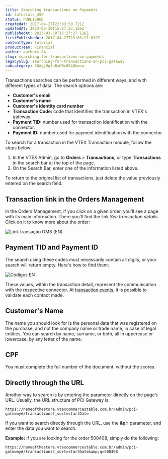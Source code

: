 ```yaml
---
title: Searching transactions on Payments
id: tutorials_459
status: PUBLISHED
createdAt: 2017-04-27T22:03:50.721Z
updatedAt: 2023-03-30T15:27:27.126Z
publishedAt: 2023-03-30T15:27:27.126Z
firstPublishedAt: 2017-04-27T23:03:27.019Z
contentType: tutorial
productTeam: Financial
author: authors_84
slug: searching-for-transactions-on-payments
legacySlug: searching-for-transactions-on-pci-gateway
subcategory: 3Gdgj9qfu8mO0c0S4Ukmsu
---
```


Transactions searches can be performed in different ways, and with different types of data. The search options are:

- __Customer's email__
- __Customer's name__
- __Customer's identity card number__
- __Transaction Code:__ code that identifies the transaction in VTEX's gateway.
- __Payment TID:__ number used for transaction identification with the connector.
- __Payment ID:__ number used for payment identification with the connector.

To search for a transaction in the VTEX Transaction module, follow the steps below:

1. In the VTEX Admin, go to **Orders** > **Transactions**, or type **Transactions** in the search bar at the top of the page.
2. On the Search Bar, enter one of the information listed above.

To return to the original list of transactions, just delete the value previously entered on the search field.

## Transaction link in the Orders Management

In the Orders Management, if you click on a given order, you'll see a page with its main information. There you'll find the link _See transaction details_. Click on it to know more about the order:

![Link transação OMS (EN)](https://images.ctfassets.net/alneenqid6w5/2CgW46clF6cSU0uQYGyA4s/7b61faff11c95caab8b01d65e7460c33/Link_transa____o_OMS__EN_.png)

## Payment TID and Payment ID

The search using these codes must necessarily contain all digits, or your search will return empty. Here's how to find them:

![Códigos EN](https://images.ctfassets.net/alneenqid6w5/3TyYDhqphmKCCEGce8o6EE/6a2fe4bb481b991e2d9c0d8d25d3c3d3/C__digos_EN.png)

These values, within the transaction detail, represent the communication with the respective connector. At [transaction events](/en/tutorial/how-to-view-the-orders-details), it is possible to validate each contact made.

## Customer's Name

The name you should look for is the personal data that was registered on the purchase, and not the company name or trade name, in case of legal entities. You can search by name, surname, or both, all in uppercase or lowercase, by any letter of the name.

## CPF

You must complete the full number of the document, without the scores.

## Directly through the URL

Another way to search is by entering the parameter directly on the page&#8217;s URL. Usually, the URL structure of PCI Gateway is:

`https://nameofthestore.vtexcommercestable.com.br/admin/pci-gateway#/transactions?_sort=startDate`

If you want to search directly through the URL, use the **&amp;q=** parameter, and enter the data you want to search. 

__Example:__ if you are looking for the order 500408, simply do the following:

`https://nameofthestore.vtexcommercestable.com.br/admin/pci-gateway#/transactions?_sort=startDate&amp;q=500408`
